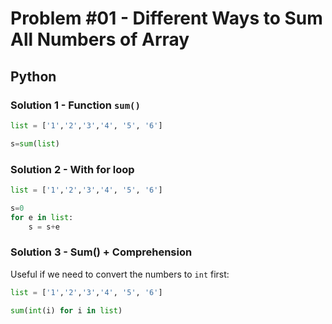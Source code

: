 # Problem #01 - Different Ways to Sum All Numbers of Array

## Python

### Solution 1 - Function `sum()`
```python
list = ['1','2','3','4', '5', '6']

s=sum(list)
```

### Solution 2 - With for loop
```python
list = ['1','2','3','4', '5', '6']

s=0
for e in list:
    s = s+e
```

### Solution 3 - Sum() + Comprehension
Useful if we need to convert the numbers to `int` first:
```python
list = ['1','2','3','4', '5', '6']

sum(int(i) for i in list)
```
